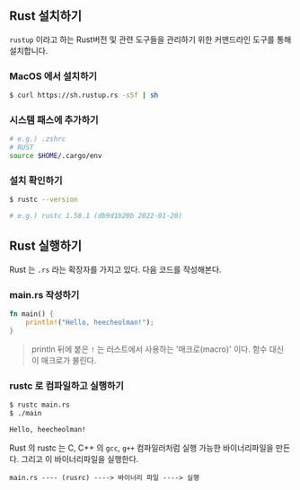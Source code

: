 ## Rust 설치하기

`rustup` 이라고 하는 Rust버전 및 관련 도구들을 관리하기 위한 커맨드라인 도구를 통해 설치합니다.

### MacOS 에서 설치하기

```bash
$ curl https://sh.rustup.rs -sSf | sh
```

### 시스템 패스에 추가하기

```bash
# e.g.) .zshrc
# RUST
source $HOME/.cargo/env
```

### 설치 확인하기

```bash
$ rustc --version

# e.g.) rustc 1.58.1 (db9d1b20b 2022-01-20)
```

## Rust 실행하기

Rust 는 `.rs` 라는 확장자를 가지고 있다. 다음 코드를 작성해본다.

### main.rs 작성하기

```rs
fn main() {
    println!("Hello, heecheolman!");
}
```

> println 뒤에 붙은 `!` 는 러스트에서 사용하는 '매크로(macro)' 이다. 함수 대신 이 매크로가 불린다.

### rustc 로 컴파일하고 실행하기

```bash
$ rustc main.rs
$ ./main

Hello, heecheolman!
```

Rust 의 rustc 는 C, C++ 의 `gcc`, `g++` 컴파일러처럼 실행 가능한 바이너리파일을 만든다. 그리고 이 바이너리파일을 실행한다.

```
main.rs ---- (rusrc) ----> 바이너리 파일 ----> 실행
```
